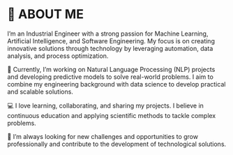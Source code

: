 
# 👋 ABOUT ME
I’m an Industrial Engineer with a strong passion for Machine Learning, Artificial Intelligence, and Software Engineering. My focus is on creating innovative solutions through technology by leveraging automation, data analysis, and process optimization.

🔧 Currently, I’m working on Natural Language Processing (NLP) projects and developing predictive models to solve real-world problems. I aim to combine my engineering background with data science to develop practical and scalable solutions.

💻 I love learning, collaborating, and sharing my projects. I believe in continuous education and applying scientific methods to tackle complex problems.

🚀 I’m always looking for new challenges and opportunities to grow professionally and contribute to the development of technological solutions.

